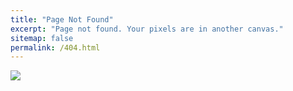 ```yaml
---
title: "Page Not Found"
excerpt: "Page not found. Your pixels are in another canvas."
sitemap: false
permalink: /404.html
---
```

![](https://www.google.co.kr/url?sa=i&url=https%3A%2F%2Fwww.linkedin.com%2Fpulse%2F404-error-wait-why-called-atharva-kousadikar&psig=AOvVaw2ndWjNjlsyGsHM9Bxi3rF3&ust=1723000804499000&source=images&cd=vfe&opi=89978449&ved=0CBEQjRxqFwoTCOjXsK6034cDFQAAAAAdAAAAABAS)